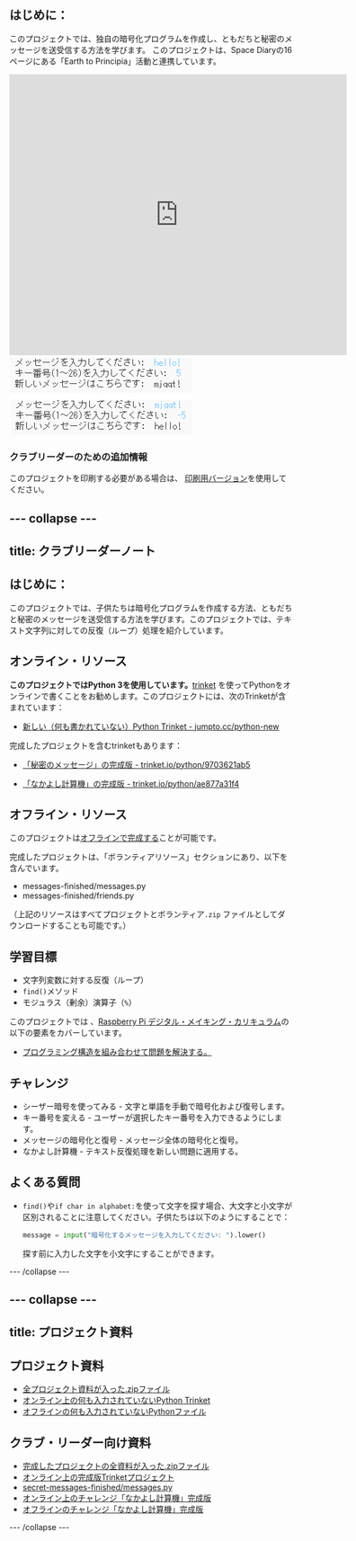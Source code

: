 ## はじめに：

このプロジェクトでは、独自の暗号化プログラムを作成し、ともだちと秘密のメッセージを送受信する方法を学びます。 このプロジェクトは、Space Diaryの16ページにある「Earth to Principia」活動と連携しています。

<div class="trinket">
  <iframe src="https://trinket.io/embed/python/9703621ab5?outputOnly=true&start=result" width="600" height="500" frameborder="0" marginwidth="0" marginheight="0" allowfullscreen>
  </iframe>
  <img src="images/messages-finished.png">
</div>

### クラブリーダーのための追加情報

このプロジェクトを印刷する必要がある場合は、 [印刷用バージョン](https://projects.raspberrypi.org/ja-JP/projects/secret-messages/print)を使用してください。

--- collapse ---
---
title: クラブリーダーノート
---

## はじめに：

このプロジェクトでは、子供たちは暗号化プログラムを作成する方法、ともだちと秘密のメッセージを送受信する方法を学びます。このプロジェクトでは、テキスト文字列に対しての反復（ループ）処理を紹介しています。

## オンライン・リソース

**このプロジェクトではPython 3を使用しています。**[trinket](https://trinket.io/) を使ってPythonをオンラインで書くことをお勧めします。このプロジェクトには、次のTrinketが含まれています：

* [新しい（何も書かれていない）Python Trinket - jumpto.cc/python-new](http://jumpto.cc/python-new)

完成したプロジェクトを含むtrinketもあります：

* [「秘密のメッセージ」の完成版 - trinket.io/python/9703621ab5](https://trinket.io/python/9703621ab5)

* [「なかよし計算機」の完成版 - trinket.io/python/ae877a31f4](https://trinket.io/python/ae877a31f4)

## オフライン・リソース

このプロジェクトは[オフラインで完成する](https://www.codeclubprojects.org/en-GB/resources/python-working-offline/)ことが可能です。

完成したプロジェクトは、「ボランティアリソース」セクションにあり、以下を含んでいます。

* messages-finished/messages.py
* messages-finished/friends.py

（上記のリソースはすべてプロジェクトとボランティア`.zip` ファイルとしてダウンロードすることも可能です。）

## 学習目標

* 文字列変数に対する反復（ループ）
* `find()`メソッド
* モジュラス（剰余）演算子（`%`）

このプロジェクトでは 、[Raspberry Pi デジタル・メイキング・カリキュラム](http://rpf.io/curriculum)の以下の要素をカバーしています。

* [プログラミング構造を組み合わせて問題を解決する。](https://www.raspberrypi.org/curriculum/programming/builder)

## チャレンジ

* シーザー暗号を使ってみる - 文字と単語を手動で暗号化および復号します。
* キー番号を変える - ユーザーが選択したキー番号を入力できるようにします。
* メッセージの暗号化と復号 - メッセージ全体の暗号化と復号。
* なかよし計算機 - テキスト反復処理を新しい問題に適用する。

## よくある質問

* `find()`や`if char in alphabet:`を使って文字を探す場合、大文字と小文字が区別されることに注意してください。子供たちは以下のようにすることで：
    
    ```python
    message = input("暗号化するメッセージを入力してください: ").lower()
    ```
    
    探す前に入力した文字を小文字にすることができます。

--- /collapse ---

--- collapse ---
---
title: プロジェクト資料
---

## プロジェクト資料

* [全プロジェクト資料が入った.zipファイル](resources/secret-messages-project-resources.zip)
* [オンライン上の何も入力されていないPython Trinket](http://jumpto.cc/python-new)
* [オフラインの何も入力されていないPythonファイル](resources/new-new.py)

## クラブ・リーダー向け資料

* [完成したプロジェクトの全資料が入った.zipファイル](resources/secret-messages-volunteer-resources.zip)
* [オンライン上の完成版Trinketプロジェクト](https://trinket.io/python/9703621ab5)
* [secret-messages-finished/messages.py](resources/secret-messages-finished-messages.py)
* [オンライン上のチャレンジ「なかよし計算機」完成版](https://trinket.io/python/ae877a31f4)
* [オフラインのチャレンジ「なかよし計算機」完成版](resources/friendship-calculator-finished-friends.py)

--- /collapse ---